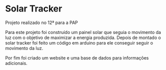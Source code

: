 # Solar Tracker

Projeto realizado no 12ª para a PAP

Para este projeto foi construído um painel solar que seguia o movimento da luz com o objetivo de maximizar a energia produzida.
Depois de montado o solar tracker foi feito um código em arduino para ele conseguir seguir o movimento da luz.

Por fim foi criado um website e uma base de dados para informações adicionais.
